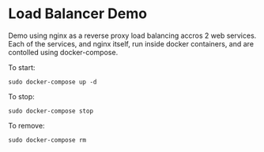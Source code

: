 # Load Balancer Demo

Demo using nginx as a reverse proxy load balancing accros 2 web services.
Each of the services, and nginx itself, run inside docker containers, and 
are contolled using docker-compose.

To start:

```
sudo docker-compose up -d
```

To stop:

```
sudo docker-compose stop
```

To remove:

```
sudo docker-compose rm 
```
